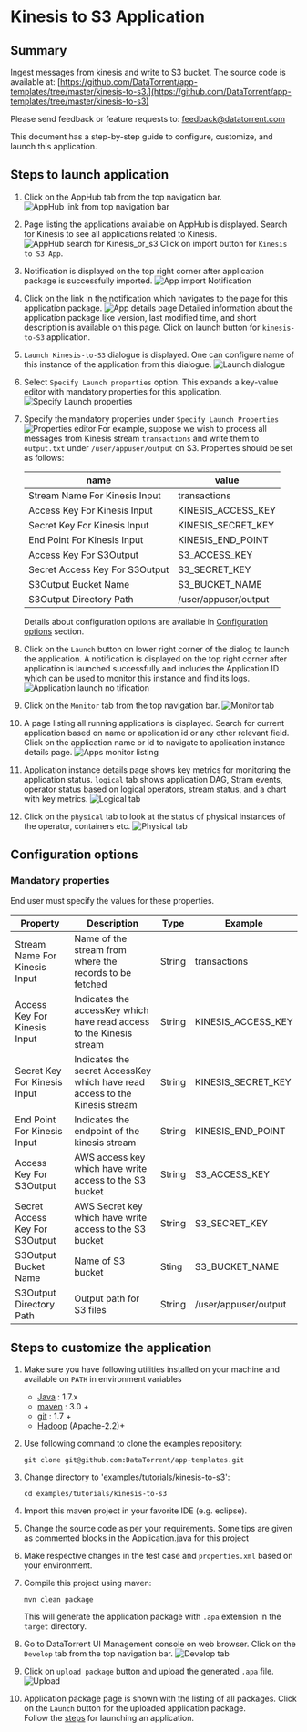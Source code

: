 # Kinesis to S3 Application

## Summary
Ingest messages from kinesis and write to S3 bucket.
The source code is available at: [https://github.com/DataTorrent/app-templates/tree/master/kinesis-to-s3.](https://github.com/DataTorrent/app-templates/tree/master/kinesis-to-s3)

Please send feedback or feature requests to: [feedback@datatorrent.com](mailto:feedback@datatorrent.com)

This document has a step-by-step guide to configure, customize, and launch this application.

## <a name="steps_to_launch">Steps to launch application</a>

1. Click on the AppHub tab from the top navigation bar.
   ![AppHub link from top navigation bar](images/common/apphub_link.png)

1. Page listing the applications available on AppHub is displayed.
Search for Kinesis to see all applications related to Kinesis.
   ![AppHub search for Kinesis_or_s3](images/kinesis-to-s3/apphub-search.png)
   Click on import button for `Kinesis to S3 App`.

1. Notification is displayed on the top right corner after application package is successfully
   imported.
   ![App import Notification](images/kinesis-to-s3/import-notification.png)

1. Click on the link in the notification which navigates to the page for this application package.
   ![App details page](images/kinesis-to-s3/app-details-page.png)
   Detailed information about the application package like version, last modified time, and short description is available on this page. Click on launch button for `kinesis-to-S3` application.

1. <a name="launch-dialogue"></a>`Launch Kinesis-to-S3` dialogue is displayed. One can configure name of this instance of the application from this dialogue.
   ![Launch dialogue](images/kinesis-to-s3/launch.png)

1. Select `Specify Launch properties` option. This expands a key-value editor with mandatory properties for this application. 
   ![Specify Launch properties](images/kinesis-to-s3/specify-launch.png)

1. Specify the mandatory properties under `Specify Launch Properties`
   ![Properties editor](images/kinesis-to-s3/property-editor.png)
   <a name="property-editor"></a>
   For example, suppose we wish to process all messages from Kinesis stream `transactions` 
      and write them to `output.txt` under `/user/appuser/output` on S3. Properties should be set as follows:

    |name|value|
    |---|---|
    |Stream Name For Kinesis Input|transactions|
    |Access Key For Kinesis Input|KINESIS_ACCESS_KEY|
    |Secret Key For Kinesis Input|KINESIS_SECRET_KEY|
    |End Point For Kinesis Input|KINESIS_END_POINT|
    |Access Key For S3Output|S3_ACCESS_KEY|
    |Secret Access Key For S3Output|S3_SECRET_KEY|
    |S3Output Bucket Name|S3_BUCKET_NAME|
    |S3Output Directory Path|/user/appuser/output|

    Details about configuration options are available in [Configuration options](#configuration_options) section.

1. Click on the `Launch` button on lower right corner of the dialog to launch the application.
A notification is displayed on the top right corner after application is launched successfully and includes the Application ID which can be used to monitor this instance and find its logs.
   ![Application launch no tification](images/common/app_launch_notification.png)

1. Click on the `Monitor` tab from the top navigation bar.
   ![Monitor tab](images/common/monitor_link.png)

1. A page listing all running applications is displayed. Search for current application based on name or application id or any other relevant field. Click on the application name or id to navigate to application instance details page.
   ![Apps monitor listing](images/common/apps_monitor_listing.png)

1. Application instance details page shows key metrics for monitoring the application status.
   `logical` tab shows application DAG, Stram events, operator status based on logical operators, stream status, and a chart with key metrics.
   ![Logical tab](images/kinesis-to-s3/logical.png)

1. Click on the `physical` tab to look at the status of physical instances of the operator, containers etc.
   ![Physical tab](images/kinesis-to-s3/physical.png)

## <a name="configuration_options">Configuration options</a>

### Mandatory properties
End user must specify the values for these properties.

|Property|Description|Type|Example|
|---|---|---|-----|
|Stream Name For Kinesis Input|Name of the stream from where the records to be fetched|String|transactions|
|Access Key For Kinesis Input|Indicates the accessKey which have read access to the Kinesis stream|String|KINESIS_ACCESS_KEY|
|Secret Key For Kinesis Input|Indicates the secret AccessKey which have read access to the Kinesis stream|String|KINESIS_SECRET_KEY|
|End Point For Kinesis Input|Indicates the endpoint of the kinesis stream|String|KINESIS_END_POINT|
|Access Key For S3Output|AWS access key which have write access to the S3 bucket|String|S3_ACCESS_KEY|
|Secret Access Key For S3Output|AWS Secret key which have write access to the S3 bucket|String|S3_SECRET_KEY|
|S3Output Bucket Name|Name of S3 bucket|Sting|S3_BUCKET_NAME|
|S3Output Directory Path|Output path for S3 files|String|/user/appuser/output|

## Steps to customize the application

1. Make sure you have following utilities installed on your machine and available on `PATH` in environment variables
    - [Java](https://www.java.com/en/download/manual.jsp) : 1.7.x
    - [maven](http://maven.apache.org/download.cgi) : 3.0 +
    - [git](https://git-scm.com/book/en/v2/Getting-Started-Installing-Git) : 1.7 +
    - [Hadoop]( http://www.michael-noll.com/tutorials/running-hadoop-on-ubuntu-linux-single-node-cluster/) (Apache-2.2)+

1.  Use following command to clone the examples repository:

     ```
     git clone git@github.com:DataTorrent/app-templates.git
     ```

1. Change directory to 'examples/tutorials/kinesis-to-s3':

    ```
    cd examples/tutorials/kinesis-to-s3
    ```

1. Import this maven project in your favorite IDE (e.g. eclipse).

1. Change the source code as per your requirements. Some tips are given as commented blocks in the Application.java for this project

1. Make respective changes in the test case and `properties.xml` based on your environment.

1. Compile this project using maven:

    ```
    mvn clean package
    ```

    This will generate the application package with `.apa` extension in the `target` directory.

1. Go to DataTorrent UI Management console on web browser. Click on the `Develop` tab from the top navigation bar.
   ![Develop tab](images/common/develop_link.png)

1. Click on `upload package` button and upload the generated `.apa` file.
   ![Upload](images/common/upload.png)

1. Application package page is shown with the listing of all packages.
Click on the `Launch` button for the uploaded application package.    
Follow the [steps](#launch-dialogue) for launching an application.
